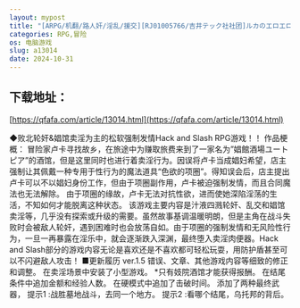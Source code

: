 ```yaml
---
layout: mypost
title: "[ARPG/机翻/路人奸/淫乱/援交][RJ01005766/吉井テック社社团]ルカのエロエロ淫売性活 -色欲の首輪で強○エッチしちゃうRPG-[Ver1.5][PC/2.20G]"
categories: RPG,冒险
os: 电脑游戏
slug: a13014
date: 2024-10-31
---
```


## 下载地址：

[https://qfafa.com/article/13014.html](https://qfafa.com/article/13014.html)

◆败北轮奸&amp;娼馆卖淫为主的松软强制发情Hack and Slash RPG游戏！！
作品梗概：
冒险家卢卡寻找故乡，在旅途中为赚取旅费来到了一家名为”娼館酒場ユートピア”的酒馆，但是这里同时也进行着卖淫行为。因误将卢卡当成娼妇希望，店主强制让其佩戴一种专用于性行为的魔法道具“色欲的项圈”。得知误会后，店主提出卢卡可以不以娼妇身份工作，但由于项圈副作用，卢卡被迫强制发情，而且合同魔法也无法解除。
由于项圈的缘故，卢卡无法对抗性欲，进而使她深陷淫荡的生活，不知如何才能脱离这种状态。
该游戏主要内容是汁液四溅轮奸、乱交和娼馆卖淫等，几乎没有探索或升级的需要。虽然故事基调温暖明朗，但是主角在战斗失败时会被敌人轮奸，遇到困难时也会放荡自如。由于项圈的强制发情和无风险性行为，一旦一再暴露在淫乐中，就会逐渐跌入深渊，最终堕入卖淫肉便器。Hack and Slash部分的游戏内容无论是喜欢还是不喜欢都可轻松玩耍，用防护盾甚至可以不闪避敌人攻击！
■更新履历
ver.1.5
错误、文章、其他游戏内容等细致的修正和调整。
在卖淫场景中安装了小型游戏。
\*只有妓院酒馆才能获得报酬。
在结尾条件中追加金额和经验人数。
在硬模式中追加了击破时间。
添加了两种最终武器，
提示1 :战胜墓地战斗，去同一个地方。
提示2 :看哪个结尾，乌托邦的背后。